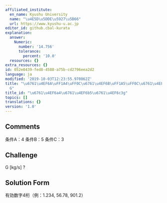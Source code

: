 ```yaml
---
affiliated_institute:
  en_name: Kyushu University
  name: "\u4E5D\u5DDE\u5927\u5B66"
  url: https://www.kyushu-u.ac.jp
editor_id: github.cbal-kurata
explanation:
  answer:
    Numeric:
      number: '14.756'
      tolerance:
        percent: '10.0'
  resources: {}
extra_resources: {}
id: 052e0439-fed8-4588-a75b-cd2796eea2d2
language: ja
modified: '2019-10-03T12:23:55.970862Z'
title: "\u6761\u4EF6A\uFF1A4\uFF0C\u6761\u4EF6B\uFF1A5\uFF0C\u6761\u4EF6C\uFF1A3\uFF0C\
  G"
title_id: "\u6761\u4EF6a4\u6761\u4EF6b5\u6761\u4EF6c3g"
topics: []
translations: {}
version: '1.0'
---
```


## Comments
条件A：4
条件B：5
条件C：3

## Challenge
G [kg/s] ?

## Solution Form
有効数字4桁（例：1.234,  56.78,  901.2）




